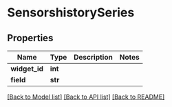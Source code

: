 # SensorshistorySeries

## Properties
Name | Type | Description | Notes
------------ | ------------- | ------------- | -------------
**widget_id** | **int** |  | 
**field** | **str** |  | 

[[Back to Model list]](../README.md#documentation-for-models) [[Back to API list]](../README.md#documentation-for-api-endpoints) [[Back to README]](../README.md)


